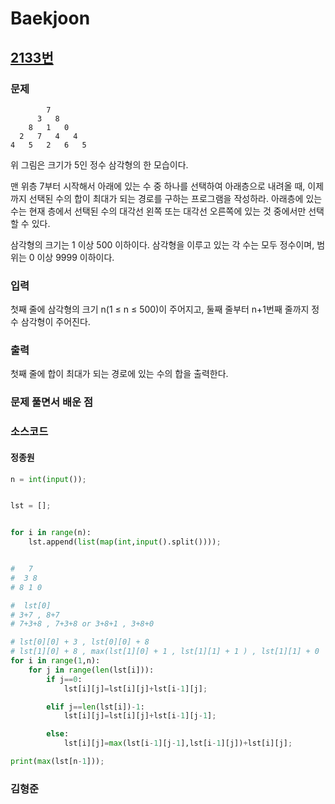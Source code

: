 # Baekjoon

## [2133번](https://www.acmicpc.net/problem/1932) 

### 문제

            7
          3   8
        8   1   0
      2   7   4   4
    4   5   2   6   5

위 그림은 크기가 5인 정수 삼각형의 한 모습이다.

맨 위층 7부터 시작해서 아래에 있는 수 중 하나를 선택하여 아래층으로 내려올 때, 이제까지 선택된 수의 합이 최대가 되는 경로를 구하는 프로그램을 작성하라. 아래층에 있는 수는 현재 층에서 선택된 수의 대각선 왼쪽 또는 대각선 오른쪽에 있는 것 중에서만 선택할 수 있다.

삼각형의 크기는 1 이상 500 이하이다. 삼각형을 이루고 있는 각 수는 모두 정수이며, 범위는 0 이상 9999 이하이다.

### 입력

첫째 줄에 삼각형의 크기 n(1 ≤ n ≤ 500)이 주어지고, 둘째 줄부터 n+1번째 줄까지 정수 삼각형이 주어진다.

### 출력

첫째 줄에 합이 최대가 되는 경로에 있는 수의 합을 출력한다.

### 문제 풀면서 배운 점



### 소스코드

#### 정종원
```python
n = int(input());


lst = [];


for i in range(n):
    lst.append(list(map(int,input().split())));


#   7
#  3 8
# 8 1 0

#  lst[0]
# 3+7 , 8+7
# 7+3+8 , 7+3+8 or 3+8+1 , 3+8+0

# lst[0][0] + 3 , lst[0][0] + 8
# lst[1][0] + 8 , max(lst[1][0] + 1 , lst[1][1] + 1 ) , lst[1][1] + 0
for i in range(1,n):
    for j in range(len(lst[i])):
        if j==0:
            lst[i][j]=lst[i][j]+lst[i-1][j];

        elif j==len(lst[i])-1: 
            lst[i][j]=lst[i][j]+lst[i-1][j-1];

        else:
            lst[i][j]=max(lst[i-1][j-1],lst[i-1][j])+lst[i][j];

print(max(lst[n-1]));
```
### 김형준
```java
```